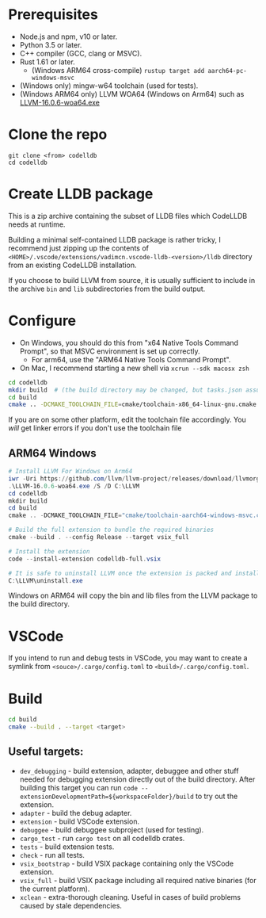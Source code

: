 # Prerequisites
- Node.js and npm, v10 or later.
- Python 3.5 or later.
- C++ compiler (GCC, clang or MSVC).
- Rust 1.61 or later.
  - (Windows ARM64 cross-compile) `rustup target add aarch64-pc-windows-msvc`
- (Windows only) mingw-w64 toolchain (used for tests).
- (Windows ARM64 only) LLVM WOA64 (Windows on Arm64) such as [LLVM-16.0.6-woa64.exe](https://github.com/llvm/llvm-project/releases/download/llvmorg-16.0.6/LLVM-16.0.6-woa64.exe)

# Clone the repo
```
git clone <from> codelldb
cd codelldb
```

# Create LLDB package

This is a zip archive containing the subset of LLDB files which CodeLLDB needs at runtime.

Building a minimal self-contained LLDB package is rather tricky, I recommend just zipping up the contents of
`<HOME>/.vscode/extensions/vadimcn.vscode-lldb-<version>/lldb` directory from an existing CodeLLDB installation.

If you choose to build LLVM from source, it is usually sufficient to include in the archive `bin` and `lib`
subdirectories from the build output.

# Configure

- On Windows, you should do this from "x64 Native Tools Command Prompt", so that MSVC environment is set up correctly.
  - For arm64, use the "ARM64 Native Tools Command Prompt".
- On Mac, I recommend starting a new shell via `xcrun --sdk macosx zsh`

```sh
cd codelldb
mkdir build  # (the build directory may be changed, but tasks.json assumes it's "build" under the project root)
cd build
cmake .. -DCMAKE_TOOLCHAIN_FILE=cmake/toolchain-x86_64-linux-gnu.cmake -DLLDB_PACKAGE=<path to zip archive created in the previous step>
```
If you are on some other platform, edit the toolchain file accordingly. You *will* get linker errors if you don't use the toolchain file

## ARM64 Windows
```powershell
# Install LLVM For Windows on Arm64
iwr -Uri https://github.com/llvm/llvm-project/releases/download/llvmorg-16.0.6/LLVM-16.0.6-woa64.exe -OutFile LLVM-16.0.6-woa64.exe
.\LLVM-16.0.6-woa64.exe /S /D C:\LLVM
cd codelldb
mkdir build
cd build
cmake .. -DCMAKE_TOOLCHAIN_FILE="cmake/toolchain-aarch64-windows-msvc.cmake" -DLLDB_PACKAGE="C:\LLVM"

# Build the full extension to bundle the required binaries
cmake --build . --config Release --target vsix_full

# Install the extension
code --install-extension codelldb-full.vsix

# It is safe to uninstall LLVM once the extension is packed and installed
C:\LLVM\uninstall.exe
```

Windows on ARM64 will copy the bin and lib files from the LLVM package to the build directory.

# VSCode
If you intend to run and debug tests in VSCode, you may want to create a symlink from `<souce>/.cargo/config.toml`
to `<build>/.cargo/config.toml`.

# Build
```sh
cd build
cmake --build . --target <target>
```

## Useful targets:
- `dev_debugging` - build extension, adapter, debuggee and other stuff needed for debugging extension directly out of
   the build directory. After building this target you can run `code --extensionDevelopmentPath=${workspaceFolder}/build`
   to try out the extension.
- `adapter` - build the debug adapter.
- `extension` - build VSCode extension.
- `debuggee` - build debuggee subproject (used for testing).
- `cargo_test` - run `cargo test` on all codelldb crates.
- `tests` - build extension tests.
- `check` - run all tests.
- `vsix_bootstrap` - build VSIX package containing only the VSCode extension.
- `vsix_full` - build VSIX package including all required native binaries (for the current platform).
- `xclean` - extra-thorough cleaning.  Useful in cases of build problems caused by stale dependencies.
